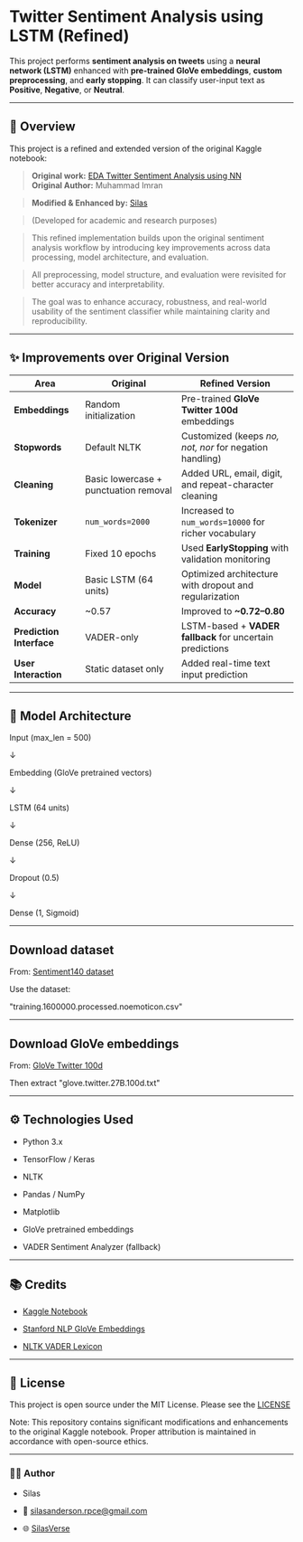 # Twitter Sentiment Analysis using LSTM (Refined)

This project performs **sentiment analysis on tweets** using a **neural network (LSTM)** enhanced with **pre-trained GloVe embeddings**, **custom preprocessing**, and **early stopping**.  It can classify user-input text as **Positive**, **Negative**, or **Neutral**.

---

## 🚀 Overview

This project is a refined and extended version of the original Kaggle notebook:

> **Original work:** [EDA Twitter Sentiment Analysis using NN](https://www.kaggle.com/code/muhammadimran112233/eda-twitter-sentiment-analysis-using-nn)  
> **Original Author:** Muhammad Imran

> **Modified & Enhanced by:** [Silas](https://github.com/SilasVerse)

> (Developed for academic and research purposes)

> This refined implementation builds upon the original sentiment analysis workflow by introducing key improvements across data processing, model architecture, and evaluation.

> All preprocessing, model structure, and evaluation were revisited for better accuracy and interpretability.

> The goal was to enhance accuracy, robustness, and real-world usability of the sentiment classifier while maintaining clarity and reproducibility.


---

## ✨ Improvements over Original Version

| Area | Original | Refined Version |
|------|-----------|----------------|
| **Embeddings** | Random initialization | Pre-trained **GloVe Twitter 100d** embeddings |
| **Stopwords** | Default NLTK | Customized (keeps *no, not, nor* for negation handling) |
| **Cleaning** | Basic lowercase + punctuation removal | Added URL, email, digit, and repeat-character cleaning |
| **Tokenizer** | `num_words=2000` | Increased to `num_words=10000` for richer vocabulary |
| **Training** | Fixed 10 epochs | Used **EarlyStopping** with validation monitoring |
| **Model** | Basic LSTM (64 units) | Optimized architecture with dropout and regularization |
| **Accuracy** | ~0.57 | Improved to **~0.72–0.80** |
| **Prediction Interface** | VADER-only | LSTM-based + **VADER fallback** for uncertain predictions |
| **User Interaction** | Static dataset only | Added real-time text input prediction |

---

## 🧩 Model Architecture

Input (max_len = 500)

   ↓
   
Embedding (GloVe pretrained vectors)

   ↓
   
LSTM (64 units)

   ↓
   
Dense (256, ReLU)

   ↓
   
Dropout (0.5)

   ↓
   
Dense (1, Sigmoid)

--------------

## Download dataset

From: [Sentiment140 dataset](https://www.kaggle.com/datasets/kazanova/sentiment140)

Use the dataset:

"training.1600000.processed.noemoticon.csv"

----
## Download GloVe embeddings

From: [GloVe Twitter 100d](https://nlp.stanford.edu/projects/glove/)

Then extract "glove.twitter.27B.100d.txt"

-------------

## ⚙️ Technologies Used

- Python 3.x

- TensorFlow / Keras

- NLTK

- Pandas / NumPy

- Matplotlib

- GloVe pretrained embeddings

- VADER Sentiment Analyzer (fallback)

-----
## 📚 Credits

- [Kaggle Notebook](https://www.kaggle.com/code/muhammadimran112233/eda-twitter-sentiment-analysis-using-nn)

- [Stanford NLP GloVe Embeddings](https://nlp.stanford.edu/projects/glove/)

- [NLTK VADER Lexicon](https://github.com/cjhutto/vaderSentiment)

------

## 🪪 License

This project is open source under the MIT License.
Please see the [LICENSE](https://github.com/SilasVerse/Twitter-Sentiment-Analysis-Upgrade/blob/main/LICENSE)

Note: This repository contains significant modifications and enhancements to the original Kaggle notebook.
Proper attribution is maintained in accordance with open-source ethics.

---------
### 👨‍💻 Author

- Silas

- 📧 silasanderson.rpce@gmail.com

- 🌐 [SilasVerse](https://github.com/SilasVerse) 
